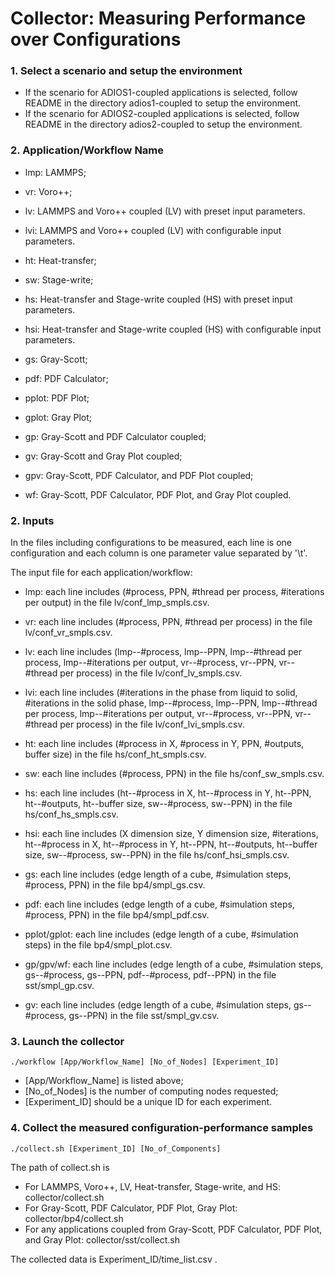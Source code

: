 # Collector: Measuring Performance over Configurations

### 1. Select a scenario and setup the environment
- If the scenario for ADIOS1-coupled applications is selected, follow README in the directory adios1-coupled to setup the environment.
- If the scenario for ADIOS2-coupled applications is selected, follow README in the directory adios2-coupled to setup the environment.

### 2. Application/Workflow Name
- lmp: LAMMPS;
- vr: Voro++;
- lv: LAMMPS and Voro++ coupled (LV) with preset input parameters.
- lvi: LAMMPS and Voro++ coupled (LV) with configurable input parameters.

- ht: Heat-transfer;
- sw: Stage-write;
- hs: Heat-transfer and Stage-write coupled (HS) with preset input parameters.
- hsi: Heat-transfer and Stage-write coupled (HS) with configurable input parameters.

- gs: Gray-Scott;
- pdf: PDF Calculator;
- pplot: PDF Plot;
- gplot: Gray Plot;
- gp: Gray-Scott and PDF Calculator coupled;
- gv: Gray-Scott and Gray Plot coupled;
- gpv: Gray-Scott, PDF Calculator, and PDF Plot coupled;
- wf: Gray-Scott, PDF Calculator, PDF Plot, and Gray Plot coupled.

### 2. Inputs
In the files including configurations to be measured, each line is one configuration and each column is one parameter value separated by '\t'.

The input file for each application/workflow:
- lmp: each line includes (#process, PPN, #thread per process, #iterations per output) in the file lv/conf_lmp_smpls.csv. 
- vr: each line includes (#process, PPN, #thread per process) in the file lv/conf_vr_smpls.csv.
- lv: each line includes (lmp--#process, lmp--PPN, lmp--#thread per process, lmp--#iterations per output, vr--#process, vr--PPN, vr--#thread per process) in the file lv/conf_lv_smpls.csv.
- lvi: each line includes (#iterations in the phase from liquid to solid, #iterations in the solid phase, lmp--#process, lmp--PPN, lmp--#thread per process, lmp--#iterations per output, vr--#process, vr--PPN, vr--#thread per process) in the file lv/conf_lvi_smpls.csv.

- ht: each line includes (#process in X, #process in Y, PPN, #outputs, buffer size) in the file hs/conf_ht_smpls.csv.
- sw: each line includes (#process, PPN) in the file hs/conf_sw_smpls.csv.
- hs: each line includes (ht--#process in X, ht--#process in Y, ht--PPN, ht--#outputs, ht--buffer size, sw--#process, sw--PPN) in the file hs/conf_hs_smpls.csv.
- hsi: each line includes (X dimension size, Y dimension size, #iterations, ht--#process in X, ht--#process in Y, ht--PPN, ht--#outputs, ht--buffer size, sw--#process, sw--PPN) in the file hs/conf_hsi_smpls.csv.

- gs: each line includes (edge length of a cube, #simulation steps, #process, PPN) in the file bp4/smpl_gs.csv.
- pdf: each line includes (edge length of a cube, #simulation steps, #process, PPN) in the file bp4/smpl_pdf.csv.
- pplot/gplot: each line includes (edge length of a cube, #simulation steps) in the file bp4/smpl_plot.csv.
- gp/gpv/wf: each line includes (edge length of a cube, #simulation steps, gs--#process, gs--PPN, pdf--#process, pdf--PPN) in the file sst/smpl_gp.csv.
- gv: each line includes (edge length of a cube, #simulation steps, gs--#process, gs--PPN) in the file sst/smpl_gv.csv.

### 3. Launch the collector
```
./workflow [App/Workflow_Name] [No_of_Nodes] [Experiment_ID]
```
- [App/Workflow_Name] is listed above;
- [No_of_Nodes] is the number of computing nodes requested;
- [Experiment_ID] should be a unique ID for each experiment.

### 4. Collect the measured configuration-performance samples
```
./collect.sh [Experiment_ID] [No_of_Components]
```
The path of collect.sh is 
- For LAMMPS, Voro++, LV, Heat-transfer, Stage-write, and HS: collector/collect.sh
- For Gray-Scott, PDF Calculator, PDF Plot, Gray Plot: collector/bp4/collect.sh
- For any applications coupled from Gray-Scott, PDF Calculator, PDF Plot, and Gray Plot: collector/sst/collect.sh

The collected data is Experiment_ID/time_list.csv .
